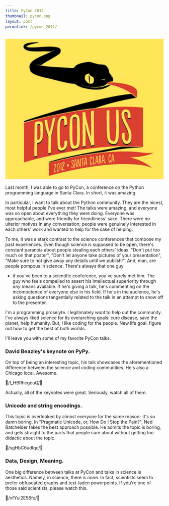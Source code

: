 ```yaml
---
title: PyCon 2012
thumbnail: pycon.png
layout: post
permalink: /pycon-2012/
---
```


![](/assets/2012-04-08-pycon-2012/pycon.png)

Last month, I was able to go to PyCon, a conference on the Python programming language
in Santa Clara. In short, it was amazing.

In particular, I want to talk about the Python community. They are the nicest,
most helpful people I've ever met! The talks were amazing, and everyone was so
open about everything they were doing. Everyone was approachable, and were friendly
for friendliness' sake. There were no ulterior motives in any conversation; people
were genuinely interested in each others' work and wanted to help for the sake
of helping.

To me, it was a stark contrast to the science conferences that compose my past experiences.
Even though science is supposed to be open, there's constant paranoia about people
stealing each others' ideas. "Don't put too much on that poster", "Don't let anyone
take pictures of your presentation", "Make sure to not give away any details until
we publish!". And, man, are people pompous in science. There's always that one guy
- if you've been to a scientific conference, you've surely met him. The guy who
feels compelled to assert his intellectual superiority through *any* means
available. If he's giving a talk, he's commenting on the incompetence of everyone
else in his field. If he's in the audience, he's asking questions tangentially
    related to the talk in an attempt to show off to the presenter.

I'm a programming proselyte. I legitimately *want* to help out the community.
I've always liked science for its overarching goals: cure disease, save the planet,
help humanity. But, I like coding for the people. New life goal: figure out how
to get the best of both worlds.

I'll leave you with some of my favorite PyCon talks.

### David Beazley's keynote on PyPy.

On top of being an interesting topic, his talk
showcases the aforementioned difference between the science and coding communities.
He's also a Chicago local. Awesome.

🎥/l_HBRhcgeuQ/🎥

Actually, all of the keynotes were great. Seriously, watch all of them.

### Unicode and string encodings.

This topic is overlooked by almost everyone for the
same reason- it's so damn boring. In "Pragmatic Unicode, or, How Do I Stop the Pain?",
Ned Batchelder takes the best approach possible. He admits the topic is boring,
and gets straight to the parts that people care about without getting too didactic
about the topic.

🎥/sgHbC6udIqc/🎥

### Data, Design, Meaning.

One big difference between talks at PyCon and talks in science is aesthetics.
Namely, in science, there is none. In fact, scientists seem to prefer obfuscated
graphs and text-laden powerpoints. If you're one of those said scientists, please
watch this.

🎥/vfYul2E56fo/🎥
